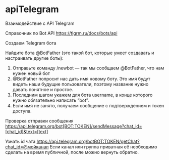 # apiTelegram
Взаимодействие с API Telegram

Справочник по Bot API
https://tlgrm.ru/docs/bots/api

Создаем Telegram бота

  Найдите бота @BotFather (это такой бот, которые умеет создавать и настраивать другие боты):
  1) Отправьте команду /newbot — так мы сообщаем @BotFather, что нам нужен новый бот
  2) @BotFather попросит нас дать имя новому боту. Это имя будут видеть наши
    будущие пользователи, поэтому название нужно давать понятное и простое.
  3) Последним шагом укажем для бота username, в конце которого нужно обязательно
    написать “bot”.
  4) Если имя не занято, получаем сообщение с подтверждением и токен доступа.
    
    
Проверка отправки сообщения
https://api.telegram.org/bot[BOT:TOKEN]/sendMessage?chat_id=[chat_id]&text=[text]

Узнать id чата
https://api.telegram.org/botBOT:TOKEN/getChat?chat_id=@мойканал
Если канал или группа приватная её необходимо сделать на время публичной, после можно вернуть обратно.
